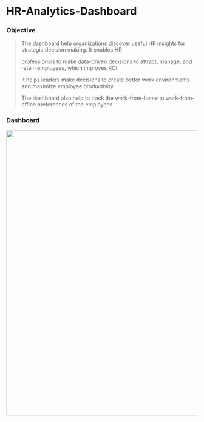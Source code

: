 <h1>HR-Analytics-Dashboard</h1>
<h3>Objective </h3>
<blockquote>
  <p>The dashboard help organizations discover useful HR insights for strategic decision making. It enables HR </p> 
  <p>professionals to make data-driven decisions to attract, manage, and retain employees, which improves ROI. </p>
  <p>It helps leaders make decisions to create better work environments and maximize employee productivity. </p>
  <p>The dashboard also help to track the work-from-home to work-from-office preferences of the employees. </p></blockquote>

<h3>Dashboard</h3>

<img src ="https://user-images.githubusercontent.com/87001395/216524440-481036fd-c098-467f-a0fa-617678678691.png" width = "750">

